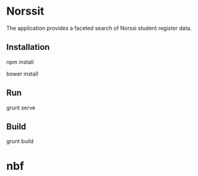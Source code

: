 # Norssit
The application provides a faceted search of Norssi student register data.

Installation
------------

npm install

bower install

Run
------------
grunt serve

Build
------------
grunt build
# nbf
